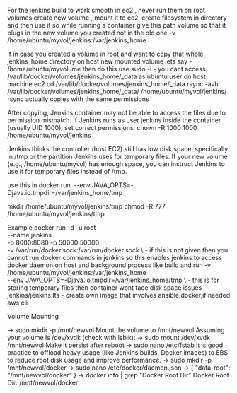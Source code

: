 For the jenkins build  to work smooth in ec2 , never run them on root volumes
create new volume , mount it to ec2, create filesystem in directory and then use it
so while running a container give this path volume so that it plugs in the new volume you created not in the old one
-v /home/ubuntu/myvol/jenkins:/var/jenkins_home 

if in case you created a volume in root and want to copy that whole jenkins_home directory on host new mounted volume lets say - /home/ubuntu/myvolume then do this
use sudo -i  - you cant access /var/lib/docker/volumes/jenkins_home/_data as ubuntu user on host machine ec2
cd /var/lib/docker/volumes/jenkins_home/_data
rsync -avh /var/lib/docker/volumes/jenkins_home/_data/ /home/ubuntu/myvol/jenkins/
rsync actually copies with the same permissions

After copying, Jenkins container may not be able to access the files due to permission mismatch.
If Jenkins runs as user jenkins inside the container (usually UID 1000), set correct permissions:
chown -R 1000:1000 /home/ubuntu/myvol/jenkins

Jenkins thinks the controller (host EC2) still has low disk space, specifically in /tmp or the partition Jenkins uses for temporary files.
If your new volume (e.g., /home/ubuntu/myvol) has enough space, you can instruct Jenkins to use it for temporary files instead of /tmp.

use this in docker run <image>    --env JAVA_OPTS=-Djava.io.tmpdir=/var/jenkins_home/tmp

mkdir /home/ubuntu/myvol/jenkins/tmp
chmod -R 777 /home/ubuntu/myvol/jenkins/tmp

Example
docker run -d -u root \
  --name jenkins \
  -p 8000:8080 -p 50000:50000 \
  -v /var/run/docker.sock:/var/run/docker.sock \     - if this is not given then you cannot run docker commands in jenkins so this enables jenkins to access docker daemon on host and background process like  build  and run
  -v /home/ubuntu/myvol/jenkins:/var/jenkins_home \
  --env JAVA_OPTS=-Djava.io.tmpdir=/var/jenkins_home/tmp \   - this is for storing temporary files then container wont face disk space issues
  jenkins/jenkins:lts  - create own image that involves ansible,docker,if needed aws cli


  Volume Mounting

-> sudo mkdir -p /mnt/newvol
Mount the volume to /mnt/newvol
Assuming your volume is /dev/xvdk (check with lsblk):
-> sudo mount /dev/xvdk /mnt/newvol
Make it persist after reboot
-> sudo nano /etc/fstab
it is good practice to offload heavy usage (like Jenkins builds, Docker images) to EBS to reduce root disk usage and improve performance.
-> sudo mkdir -p /mnt/newvol/docker
-> sudo nano /etc/docker/daemon.json
-> {
  "data-root": "/mnt/newvol/docker"
}
-> docker info | grep "Docker Root Dir"
Docker Root Dir: /mnt/newvol/docker



  

